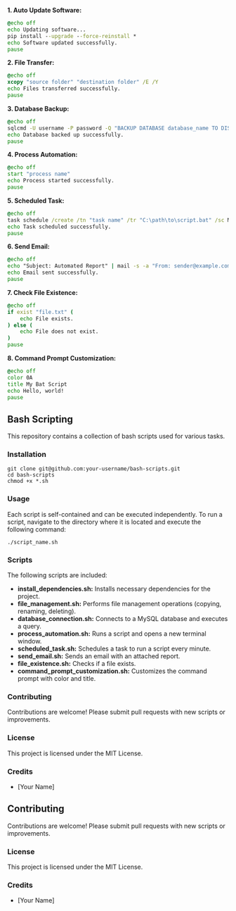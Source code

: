 **1. Auto Update Software:**

```bat
@echo off
echo Updating software...
pip install --upgrade --force-reinstall *
echo Software updated successfully.
pause
```

**2. File Transfer:**

```bat
@echo off
xcopy "source folder" "destination folder" /E /Y
echo Files transferred successfully.
pause
```

**3. Database Backup:**

```bat
@echo off
sqlcmd -U username -P password -Q "BACKUP DATABASE database_name TO DISK = 'backup.bak'"
echo Database backed up successfully.
pause
```

**4. Process Automation:**

```bat
@echo off
start "process name"
echo Process started successfully.
pause
```

**5. Scheduled Task:**

```bat
@echo off
task schedule /create /tn "task name" /tr "C:\path\to\script.bat" /sc MINUTE /mo 15
echo Task scheduled successfully.
pause
```

**6. Send Email:**

```bat
@echo off
echo "Subject: Automated Report" | mail -s -a "From: sender@example.com" recipient@example.com < report.txt
echo Email sent successfully.
pause
```

**7. Check File Existence:**

```bat
@echo off
if exist "file.txt" (
    echo File exists.
) else (
    echo File does not exist.
)
pause
```

**8. Command Prompt Customization:**

```bat
@echo off
color 0A
title My Bat Script
echo Hello, world!
pause
```



## Bash Scripting

This repository contains a collection of bash scripts used for various tasks.

### Installation

```
git clone git@github.com:your-username/bash-scripts.git
cd bash-scripts
chmod +x *.sh
```

### Usage

Each script is self-contained and can be executed independently. To run a script, navigate to the directory where
it is located and execute the following command:

```
./script_name.sh
```

### Scripts

The following scripts are included:

* **install_dependencies.sh:** Installs necessary dependencies for the project.
* **file_management.sh:** Performs file management operations (copying, renaming, deleting).
* **database_connection.sh:** Connects to a MySQL database and executes a query.
* **process_automation.sh:** Runs a script and opens a new terminal window.
* **scheduled_task.sh:** Schedules a task to run a script every minute.
* **send_email.sh:** Sends an email with an attached report.
* **file_existence.sh:** Checks if a file exists.
* **command_prompt_customization.sh:** Customizes the command prompt with color and title.

### Contributing

Contributions are welcome! Please submit pull requests with new scripts or improvements.

### License

This project is licensed under the MIT License.

### Credits

* [Your Name]

## Contributing

Contributions are welcome! Please submit pull requests with new scripts or improvements.

### License

This project is licensed under the MIT License.

### Credits

* [Your Name]